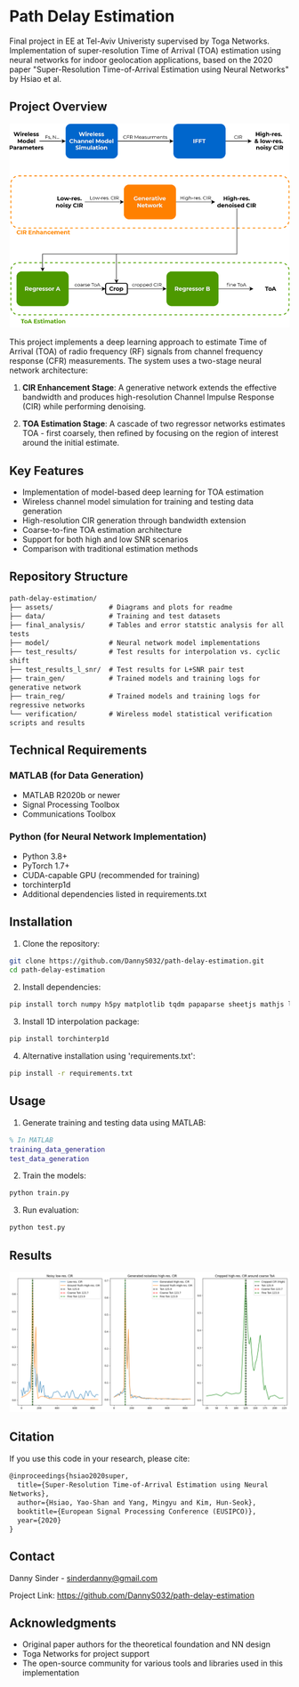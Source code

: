 # Path Delay Estimation

Final project in EE at Tel-Aviv Univeristy supervised by Toga Networks. Implementation of super-resolution Time of Arrival (TOA) estimation using neural networks for indoor geolocation applications, based on the 2020 paper "Super-Resolution Time-of-Arrival Estimation using Neural Networks" by Hsiao et al.

## Project Overview

![Project Architecture Overview](assets/block_diagram.png)

This project implements a deep learning approach to estimate Time of Arrival (TOA) of radio frequency (RF) signals from channel frequency response (CFR) measurements. The system uses a two-stage neural network architecture:

1. **CIR Enhancement Stage**: A generative network extends the effective bandwidth and produces high-resolution Channel Impulse Response (CIR) while performing denoising.

2. **TOA Estimation Stage**: A cascade of two regressor networks estimates TOA - first coarsely, then refined by focusing on the region of interest around the initial estimate.

## Key Features

- Implementation of model-based deep learning for TOA estimation
- Wireless channel model simulation for training and testing data generation
- High-resolution CIR generation through bandwidth extension
- Coarse-to-fine TOA estimation architecture
- Support for both high and low SNR scenarios
- Comparison with traditional estimation methods

## Repository Structure

```
path-delay-estimation/
├── assets/              # Diagrams and plots for readme
├── data/                # Training and test datasets
├── final_analysis/      # Tables and error statstic analysis for all tests
├── model/               # Neural network model implementations
├── test_results/        # Test results for interpolation vs. cyclic shift
├── test_results_l_snr/  # Test results for L+SNR pair test
├── train_gen/           # Trained models and training logs for generative network
├── train_reg/           # Trained models and training logs for regressive networks
└── verification/        # Wireless model statistical verification scripts and results
```

## Technical Requirements

### MATLAB (for Data Generation)
- MATLAB R2020b or newer
- Signal Processing Toolbox
- Communications Toolbox

### Python (for Neural Network Implementation)
- Python 3.8+
- PyTorch 1.7+
- CUDA-capable GPU (recommended for training)
- torchinterp1d
- Additional dependencies listed in requirements.txt

## Installation

1. Clone the repository:
```bash
git clone https://github.com/DannyS032/path-delay-estimation.git
cd path-delay-estimation
```

2. Install dependencies:
```bash
pip install torch numpy h5py matplotlib tqdm papaparse sheetjs mathjs lodash
```

3. Install 1D interpolation package:
```bash
pip install torchinterp1d
```

4. Alternative installation using 'requirements.txt':
```bash
pip install -r requirements.txt
```

## Usage

1. Generate training and testing data using MATLAB:
```matlab
% In MATLAB
training_data_generation
test_data_generation
```

2. Train the models:
```bash
python train.py
```

3. Run evaluation:
```bash
python test.py
```

## Results

![Project Architecture Overview](assets/CIR_ToA_plots.png)

## Citation

If you use this code in your research, please cite:
```
@inproceedings{hsiao2020super,
  title={Super-Resolution Time-of-Arrival Estimation using Neural Networks},
  author={Hsiao, Yao-Shan and Yang, Mingyu and Kim, Hun-Seok},
  booktitle={European Signal Processing Conference (EUSIPCO)},
  year={2020}
}
```

## Contact

Danny Sinder - sinderdanny@gmail.com

Project Link: https://github.com/DannyS032/path-delay-estimation

## Acknowledgments

- Original paper authors for the theoretical foundation and NN design
- Toga Networks for project support
- The open-source community for various tools and libraries used in this implementation

